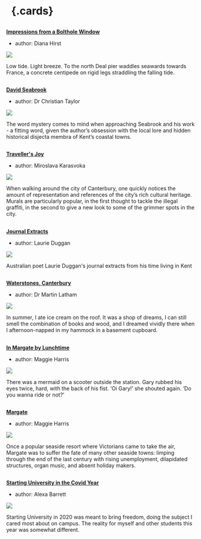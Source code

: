<param ve-config 
       title="21st Century Kent"
       banner="images/Millenium%20Mural.jpg">

# &nbsp; {.cards}

##
**[Impressions from a Bolthole Window](21c-impressions-hirst)**

- author: Diana Hirst

![](https://iiif-presentation.juncture-digital.org/thumbnail?url=https://stor.artstor.org/stor/731e64ad-bad5-4db7-998a-84087304e97d)

Low tide. Light breeze. To the north Deal pier waddles seawards towards France, a concrete centipede on rigid legs straddling the falling tide.

##
**[David Seabrook](21c-seabrook-biography)**

- author: Dr Christian Taylor

![](https://iiif-presentation.juncture-digital.org/thumbnail?url=https://raw.githubusercontent.com/kent-map/kent/main/images/thumbnails/21c.jpg)

The word mystery comes to mind when approaching Seabrook and his work - a fitting word, given the author’s obsession with the local lore and hidden historical disjecta membra of Kent’s coastal towns.

##
**[Traveller's Joy](21c-travellers-joy)**

- author: Miroslava Karasvoka

![](https://iiif-presentation.juncture-digital.org/thumbnail?url=https://raw.githubusercontent.com/kent-map/kent/main/21c/images/TravellersJoyMJC.jpg)

When walking around the city of Canterbury, one quickly notices the amount of representation and references of the city’s rich cultural heritage. Murals are particularly popular, in the first thought to tackle the illegal graffiti, in the second to give a new look to some of the grimmer spots in the city. 

##
**[Journal Extracts](21c-kent-journal-extracts)**

- author: Laurie Duggan

![](https://iiif-presentation.juncture-digital.org/thumbnail?url=https://stor.artstor.org/stor/53022ed5-5d29-45c7-bc97-f06325a1661b)

Australian poet Laurie Duggan's journal extracts from his time living in Kent

##
**[Waterstones, Canterbury](21c-waterstones-canterbury)**

- author: Dr Martin Latham

![](https://iiif-presentation.juncture-digital.org/thumbnail?url=https://stor.artstor.org/stor/9c9505ef-6725-4b6d-a116-ede530595639)

In summer, I ate ice cream on the roof. It was a shop of dreams, I can still smell the combination of books and wood, and I dreamed vividly there when I afternoon-napped in my hammock in a basement cupboard.

##
**[In Margate by Lunchtime](21c-margate-lunchtime)**

- author: Maggie Harris

![](https://iiif-presentation.juncture-digital.org/thumbnail?url=https://stor.artstor.org/stor/c81626c5-5018-4699-88ab-60dfef0b4acc)

There was a mermaid on a scooter outside the station. Gary rubbed his eyes twice, hard, with the back of his fist. ‘Oi Gary!’ she shouted again. ‘Do you wanna ride or not?’

##
**[Margate](21c-margate)**

- author: Maggie Harris

![](https://iiif-presentation.juncture-digital.org/thumbnail?url=https://stor.artstor.org/stor/a1a47ab9-b7e5-4e64-9e2e-703827012850)

Once a popular seaside resort where Victorians came to take the air, Margate was to suffer the fate of many other seaside towns: limping through the end of the last century with rising unemployment, dilapidated structures, organ music, and absent holiday makers.

##
**[Starting University in the Covid Year](21c-canterbury-covid)**

- author: Alexa Barrett

![](https://iiif-presentation.juncture-digital.org/thumbnail?url=https://stor.artstor.org/stor/2b076d61-1920-4e76-aced-2a3b0d7e7512)

Starting University in 2020 was meant to bring freedom, doing the subject I cared most about on campus. The reality for myself and other students this year was somewhat different.

